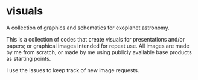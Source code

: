 # visuals
A collection of graphics and schematics for exoplanet astronomy.

This is a collection of codes that create visuals for presentations and/or papers; or graphical images intended for repeat use. 
All images are made by me from scratch, or made by me using publicly available base products as starting points.

I use the Issues to keep track of new image requests.
